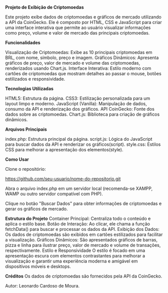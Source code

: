 **Projeto de Exibição de Criptomoedas**

Este projeto exibe dados de criptomoedas e gráficos de mercado utilizando a API da CoinGecko. Ele é composto por HTML, CSS e JavaScript para criar uma interface interativa que permite ao usuário visualizar informações como preço, volume e valor de mercado das principais criptomoedas.

**Funcionalidades**

Visualização de Criptomoedas: Exibe as 10 principais criptomoedas em BRL, com nome, símbolo, preço e imagem.
Gráficos Dinâmicos: Apresenta gráficos de preço, valor de mercado e volume das criptomoedas, renderizados usando Chart.js.
Interface Interativa: Estilo moderno com cartões de criptomoedas que mostram detalhes ao passar o mouse, botões estilizados e responsividade.

**Tecnologias Utilizadas**

HTML5: Estrutura da página.
CSS3: Estilização personalizada para um layout limpo e moderno.
JavaScript (Vanilla): Manipulação de dados, consumo da API e renderização dos gráficos.
API CoinGecko: Fonte dos dados sobre as criptomoedas.
Chart.js: Biblioteca para criação de gráficos dinâmicos.

**Arquivos Principais**

index.php: Estrutura principal da página.
script.js: Lógica do JavaScript para buscar dados da API e renderizar os gráficos​(script).
style.css: Estilos CSS para melhorar a apresentação dos elementos​(style).

**Como Usar**

Clone o repositório:

https://github.com/seu-usuario/nome-do-repositorio.git

Abra o arquivo index.php em um servidor local (recomenda-se XAMPP, WAMP ou outro servidor compatível com PHP).

Clique no botão "Buscar Dados" para obter informações de criptomoedas e gerar os gráficos de mercado.

**Estrutura do Projeto**
Container Principal: Centraliza todo o conteúdo e aplica o estilo base.
Botão de Interação: Ao clicar, ele chama a função fetchData() para buscar e processar os dados da API.
Exibição dos Dados: Os dados de criptomoedas são exibidos em cartões estilizados para facilitar a visualização.
Gráficos Dinâmicos: São apresentados gráficos de barras, pizza e linha para ilustrar preço, valor de mercado e volume de transações, respectivamente.
Estilo e Responsividade
O estilo é focado em uma apresentação escura com elementos contrastantes para melhorar a visualização e garantir uma experiência moderna e amigável em dispositivos móveis e desktops.

**Créditos**
Os dados de criptomoedas são fornecidos pela API da CoinGecko.

Autor: Leonardo Cardoso de Moura.

